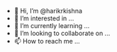 - 👋 Hi, I’m @harikrkishna
- 👀 I’m interested in ...
- 🌱 I’m currently learning ...
- 💞️ I’m looking to collaborate on ...
- 📫 How to reach me ...

<!---
harikrkishna/harikrkishna is a ✨ special ✨ repository because its `README.md` (this file) appears on your GitHub profile.
You can click the Preview link to take a look at your changes.
--->
